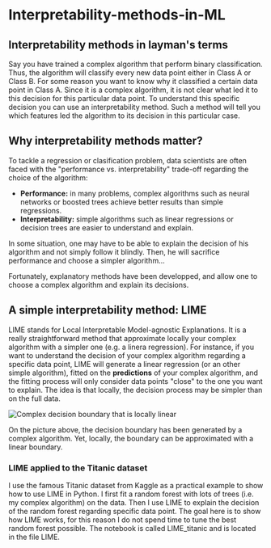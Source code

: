 # Interpretability-methods-in-ML

## Interpretability methods in layman's terms
Say you have trained a complex algorithm that perform binary classification. Thus, the algorithm will classify every new data point either in Class A or Class B. For some reason you want to know why it classified a certain data point in Class A. Since it is a complex algorithm, it is not clear what led it to this decision for this particular data point. To understand this specific decision you can use an interpretability method. Such a method will tell you which features led the algorithm to its decision in this particular case.

## Why interpretability methods matter?
To tackle a regression or clasification problem, data scientists are often faced with the "performance vs. interpretability" trade-off regarding the choice of the algorithm:

* **Performance:** in many problems, complex algorithms such as neural networks or boosted trees achieve better results than simple regressions.
* **Interpretability:** simple algorithms such as linear regressions or decision trees are easier to understand and explain.

In some situation, one may have to be able to explain the decision of his algorithm and not simply follow it blindly. Then, he will sacrifice performance and choose a simpler algorithm...

Fortunately, explanatory methods have been developped, and allow one to choose a complex algorithm and explain its decisions.


## A simple interpretability method: LIME
LIME stands for Local Interpretable Model-agnostic Explanations. It is a really straightforward method that approximate locally your complex algorithm with a simpler one (e.g. a linera regression). For instance, if you want to understand the decision of your complex algorithm regarding a specific data point, LIME will generate a linear regression (or an other simple algorithm), fitted on the **predictions** of your complex algorithm, and the fitting process will only consider data points "close" to the one you want to explain. The idea is that locally, the decision process may be simpler than on the full data.

![Complex decision boundary that is locally linear](Miscellaneous/lime)

On the picture above, the decision boundary has been generated by a complex algorithm. Yet, locally, the boundary can be approximated with a linear boundary.

### LIME applied to the Titanic dataset
I use the famous Titanic dataset from Kaggle as a practical example to show how to use LIME in Python. I first fit a random forest with lots of trees (i.e. my complex algorithm) on the data. Then I use LIME to explain the decision of the random forest regarding specific data point. The goal here is to show how LIME works, for this reason I do not spend time to tune the best random forest possible. The notebook is called LIME_titanic and is located in the file LIME.
